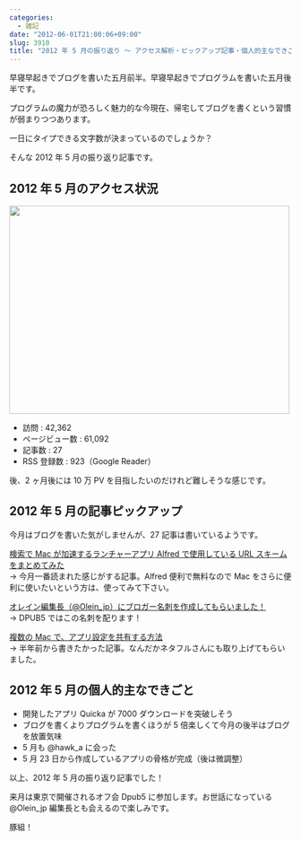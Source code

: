 ```yaml
---
categories:
  - 雑記
date: "2012-06-01T21:00:06+09:00"
slug: 3910
title: "2012 年 5 月の振り返り 〜 アクセス解析・ピックアップ記事・個人的主なできごと 〜"
---
```


早寝早起きでブログを書いた五月前半。早寝早起きでプログラムを書いた五月後半です。

プログラムの魔力が恐ろしく魅力的な今現在、帰宅してブログを書くという習慣が弱まりつつあります。

一日にタイプできる文字数が決まっているのでしょうか？

そんな 2012 年 5 月の振り返り記事です。

## 2012 年 5 月のアクセス状況

<img alt="" src="/images/2012/06/3910_1.png" width="500" height="371">

- 訪問 : 42,362
- ページビュー数 : 61,092
- 記事数 : 27
- RSS 登録数 : 923（Google Reader）

後、2 ヶ月後には 10 万 PV を目指したいのだけれど難しそうな感じです。

## 2012 年 5 月の記事ピックアップ

今月はブログを書いた気がしませんが、27 記事は書いているようです。

[検索で Mac が加速するランチャーアプリ Alfred で使用している URL スキームをまとめてみた](http://rakuishi.com/archives/3840/)  
→ 今月一番読まれた感じがする記事。Alfred 便利で無料なので Mac をさらに便利に使いたいという方は、使ってみて下さい。

[オレイン編集長（@Olein_jp）にブロガー名刺を作成してもらいました！](http://rakuishi.com/archives/3800/)  
→ DPUB5 ではこの名刺を配ります！

[複数の Mac で、アプリ設定を共有する方法](http://rakuishi.com/archives/3707/)  
→ 半年前から書きたかった記事。なんだかネタフルさんにも取り上げてもらいました。

## 2012 年 5 月の個人的主なできごと

- 開発したアプリ Quicka が 7000 ダウンロードを突破しそう
- ブログを書くよりプログラムを書くほうが 5 倍楽しくて今月の後半はブログを放置気味
- 5 月も @hawk_a に会った
- 5 月 23 日から作成しているアプリの骨格が完成（後は微調整）

以上、2012 年 5 月の振り返り記事でした！

来月は東京で開催されるオフ会 Dpub5 に参加します。お世話になっている @Olein_jp 編集長とも会えるので楽しみです。

豚組！
